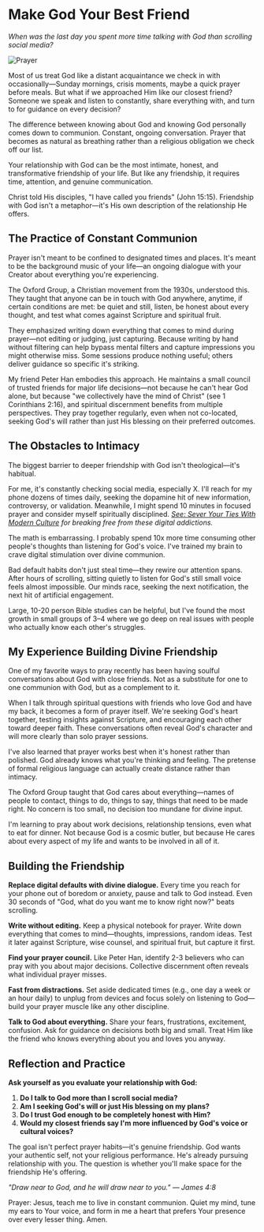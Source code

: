 # Make God Your Best Friend

*When was the last day you spent more time talking with God than scrolling social media?*

![Prayer](../artworks/prayer.png)

Most of us treat God like a distant acquaintance we check in with occasionally—Sunday mornings, crisis moments, maybe a quick prayer before meals. But what if we approached Him like our closest friend? Someone we speak and listen to constantly, share everything with, and turn to for guidance on every decision?

The difference between knowing about God and knowing God personally comes down to communion. Constant, ongoing conversation. Prayer that becomes as natural as breathing rather than a religious obligation we check off our list.

Your relationship with God can be the most intimate, honest, and transformative friendship of your life. But like any friendship, it requires time, attention, and genuine communication.

Christ told His disciples, "I have called you friends" (John 15:15). Friendship with God isn't a metaphor—it's His own description of the relationship He offers.

## The Practice of Constant Communion

Prayer isn't meant to be confined to designated times and places. It's meant to be the background music of your life—an ongoing dialogue with your Creator about everything you're experiencing.

The Oxford Group, a Christian movement from the 1930s, understood this. They taught that anyone can be in touch with God anywhere, anytime, if certain conditions are met: be quiet and still, listen, be honest about every thought, and test what comes against Scripture and spiritual fruit.

They emphasized writing down everything that comes to mind during prayer—not editing or judging, just capturing. Because writing by hand without filtering can help bypass mental filters and capture impressions you might otherwise miss. Some sessions produce nothing useful; others deliver guidance so specific it's striking.

My friend Peter Han embodies this approach. He maintains a small council of trusted friends for major life decisions—not because he can't hear God alone, but because "we collectively have the mind of Christ" (see 1 Corinthians 2:16), and spiritual discernment benefits from multiple perspectives. They pray together regularly, even when not co-located, seeking God's will rather than just His blessing on their preferred outcomes.

## The Obstacles to Intimacy

The biggest barrier to deeper friendship with God isn't theological—it's habitual.

For me, it's constantly checking social media, especially X. I'll reach for my phone dozens of times daily, seeking the dopamine hit of new information, controversy, or validation. Meanwhile, I might spend 10 minutes in focused prayer and consider myself spiritually disciplined. *[See: Sever Your Ties With Modern Culture](sever-your-ties-with-modern-culture.md) for breaking free from these digital addictions.*

The math is embarrassing. I probably spend 10x more time consuming other people's thoughts than listening for God's voice. I've trained my brain to crave digital stimulation over divine communion.

Bad default habits don't just steal time—they rewire our attention spans. After hours of scrolling, sitting quietly to listen for God's still small voice feels almost impossible. Our minds race, seeking the next notification, the next hit of artificial engagement.

Large, 10-20 person Bible studies can be helpful, but I've found the most growth in small groups of 3–4 where we go deep on real issues with people who actually know each other's struggles.

## My Experience Building Divine Friendship

One of my favorite ways to pray recently has been having soulful conversations about God with close friends. Not as a substitute for one to one communion with God, but as a complement to it.

When I talk through spiritual questions with friends who love God and have my back, it becomes a form of prayer itself. We're seeking God's heart together, testing insights against Scripture, and encouraging each other toward deeper faith. These conversations often reveal God's character and will more clearly than solo prayer sessions.

I've also learned that prayer works best when it's honest rather than polished. God already knows what you're thinking and feeling. The pretense of formal religious language can actually create distance rather than intimacy.

The Oxford Group taught that God cares about everything—names of people to contact, things to do, things to say, things that need to be made right. No concern is too small, no decision too mundane for divine input.

I'm learning to pray about work decisions, relationship tensions, even what to eat for dinner. Not because God is a cosmic butler, but because He cares about every aspect of my life and wants to be involved in all of it.

## Building the Friendship

**Replace digital defaults with divine dialogue.** Every time you reach for your phone out of boredom or anxiety, pause and talk to God instead. Even 30 seconds of "God, what do you want me to know right now?" beats scrolling.

**Write without editing.** Keep a physical notebook for prayer. Write down everything that comes to mind—thoughts, impressions, random ideas. Test it later against Scripture, wise counsel, and spiritual fruit, but capture it first.

**Find your prayer council.** Like Peter Han, identify 2-3 believers who can pray with you about major decisions. Collective discernment often reveals what individual prayer misses.

**Fast from distractions.** Set aside dedicated times (e.g., one day a week or an hour daily) to unplug from devices and focus solely on listening to God—build your prayer muscle like any other discipline.

**Talk to God about everything.** Share your fears, frustrations, excitement, confusion. Ask for guidance on decisions both big and small. Treat Him like the friend who knows everything about you and loves you anyway.

## Reflection and Practice

**Ask yourself as you evaluate your relationship with God:**

1. **Do I talk to God more than I scroll social media?**
2. **Am I seeking God's will or just His blessing on my plans?**
3. **Do I trust God enough to be completely honest with Him?**
4. **Would my closest friends say I'm more influenced by God's voice or cultural voices?**

The goal isn't perfect prayer habits—it's genuine friendship. God wants your authentic self, not your religious performance. He's already pursuing relationship with you. The question is whether you'll make space for the friendship He's offering.

*"Draw near to God, and he will draw near to you." — James 4:8*

Prayer: Jesus, teach me to live in constant communion. Quiet my mind, tune my ears to Your voice, and form in me a heart that prefers Your presence over every lesser thing. Amen.
